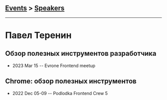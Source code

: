 ## [Events](../README.md) > [Speakers](../speakers.md)
---

# Павел Теренин

## Обзор полезных инструментов разработчика
- 2023 Mar 15 -- Evrone Frontend meetup    
## Chrome: обзор полезных инструментов
- 2022 Dec 05-09 -- Podlodka Frontend Crew 5    
